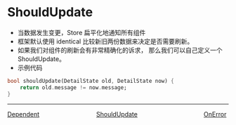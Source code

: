 # ShouldUpdate

-   当数据发生变更，Store 扁平化地通知所有组件
-   框架默认使用 identical 比较新旧两份数据来决定是否需要刷新。
-   如果我们对组件的刷新会有非常精确化的诉求， 那么我们可以自己定义一个 ShouldUpdate。
-   示例代码

```dart
bool shouldUpdate(DetailState old, DetailState now) {
    return old.message != now.message;
}
```
---
<div style="width:100%;height:40px;">
    <a style="width:33%;float:left;" href="./Dependent-cn.md">Dependent</a>
    <a style="width:33%;float:left;text-align:center;" href="./Should-Update-cn.md">ShouldUpdate</a>
    <a style="width:33%;float:left;text-align:right;" href="./On-Error-cn.md">OnError</a>
</div>